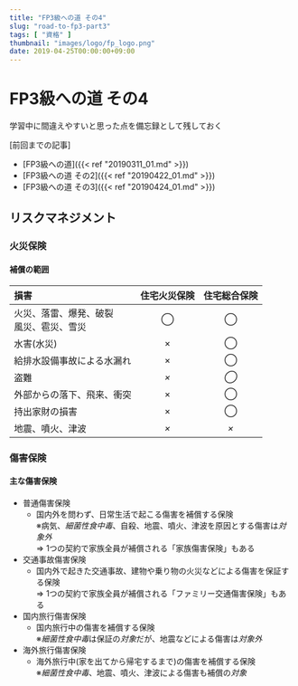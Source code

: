 ```yaml
---
title: "FP3級への道 その4"
slug: "road-to-fp3-part3"
tags: [ "資格" ]
thumbnail: "images/logo/fp_logo.png"
date: 2019-04-25T00:00:00+09:00
---
```


# FP3級への道 その4

学習中に間違えやすいと思った点を備忘録として残しておく

[前回までの記事]

* [FP3級への道]({{< ref "20190311_01.md" >}})  
* [FP3級への道 その2]({{< ref "20190422_01.md" >}})
* [FP3級への道 その3]({{< ref "20190424_01.md" >}})

## リスクマネジメント

### 火災保険

#### 補償の範囲

| 損害                                        |  住宅火災保険  |  住宅総合保険  |
| :----------------------------------------- | :-----------: | :----------: |
| 火災、落雷、爆発、破裂<br>風災、雹災、雪災        |      ◯       |      ◯       |
| 水害(水災)                                   |      ×       |      ◯       |
| 給排水設備事故による水漏れ                      |      ×       |      ◯       |
| 盗難                                        |  <em>×</em>  |  <em>◯</em>  |
| 外部からの落下、飛来、衝突                      |      ×       |      ◯       |
| 持出家財の損害                                |      ×       |      ◯       |
| 地震、噴火、津波                              |  <em>×</em>  |  <em>×</em>  |

### 傷害保険

#### 主な傷害保険

* 普通傷害保険
  * 国内外を問わず、日常生活で起こる傷害を補償する保険  
    ※病気、<em>細菌性食中毒</em>、自殺、地震、噴火、津波を原因とする傷害は<em>対象外</em>  
    => 1つの契約で家族全員が補償される「家族傷害保険」もある
* 交通事故傷害保険
  * 国内外で起きた交通事故、建物や乗り物の火災などによる傷害を保証する保険  
    => 1つの契約で家族全員が補償される「ファミリー交通傷害保険」もある
* 国内旅行傷害保険
  * 国内旅行中の傷害を補償する保険  
    ※<em>細菌性食中毒</em>は保証の<em>対象</em>だが、地震などによる傷害は<em>対象外</em>
* 海外旅行傷害保険
  * 海外旅行中(家を出てから帰宅するまで)の傷害を補償する保険  
    ※<em>細菌性食中毒</em>、地震、噴火、津波による傷害も補償の<em>対象</em>
 